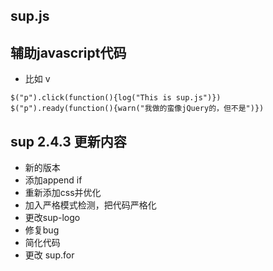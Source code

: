 ## sup.js
## 辅助javascript代码

 - 比如 v
```
$("p").click(function(){log("This is sup.js")})
$("p").ready(function(){warn("我做的蛮像jQuery的，但不是")})
```
## sup 2.4.3 更新内容
 - 新的版本
 - 添加append if
 - 重新添加css并优化
 - 加入严格模式检测，把代码严格化
 - 更改sup-logo
 - 修复bug
 - 简化代码
 - 更改 sup.for
